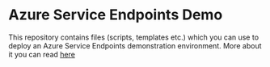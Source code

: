 # Azure Service Endpoints Demo

This repository contains files (scripts, templates etc.) which you can use to deploy an Azure Service Endpoints demonstration environment. More about it you can read [here](https://github.com/groovy-sky/azure/tree/master/paas-vnet-00#introduction)

